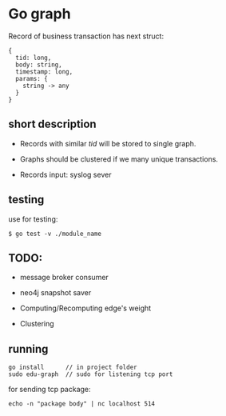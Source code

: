 # Go graph

Record of business transaction has next struct: 
```
{
  tid: long,
  body: string,
  timestamp: long,
  params: {
    string -> any
  }
}
```

## short description  

* Records with similar *tid* will be stored to single graph.

* Graphs should be clustered if we many unique transactions.

* Records input: syslog sever

## testing

use for testing:

```
$ go test -v ./module_name
```

## TODO:

* message broker consumer

* neo4j snapshot saver

* Computing/Recomputing edge's weight

* Clustering

## running

```
go install      // in project folder
sudo edu-graph  // sudo for listening tcp port
```

for sending tcp package: 
```
echo -n "package body" | nc localhost 514
```
